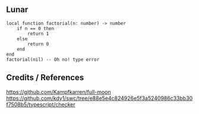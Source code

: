 ## Lunar

```
local function factorial(n: number) -> number
	if n == 0 then
		return 1
	else
		return 0
	end
end
factorial(nil) -- Oh no! type error
```

## Credits / References

https://github.com/Kampfkarren/full-moon
https://github.com/kdy1/swc/tree/e88e5e4c824926e5f3a5240986c33bb30f7508b5/typescript/checker
